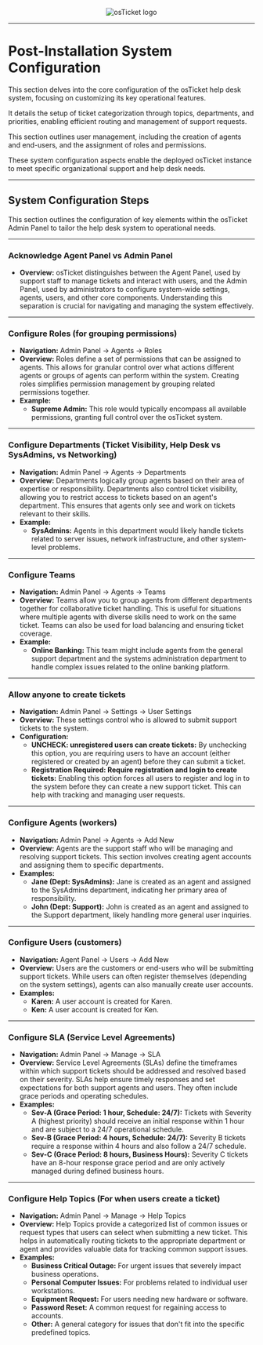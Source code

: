 <p align="center">
  <img src="https://i.imgur.com/Clzj7Xs.png" alt="osTicket logo"/>
</p>

---

# Post-Installation System Configuration

This section delves into the core configuration of the osTicket help desk system, focusing on customizing its key operational features. 

It details the setup of ticket categorization through topics, departments, and priorities, enabling efficient routing and management of support requests. 

This section outlines user management, including the creation of agents and end-users, and the assignment of roles and permissions. 

These system configuration aspects enable the deployed osTicket instance to meet specific organizational support and help desk needs.

---

## System Configuration Steps

This section outlines the configuration of key elements within the osTicket Admin Panel to tailor the help desk system to operational needs.

---

### Acknowledge Agent Panel vs Admin Panel

-   **Overview:** osTicket distinguishes between the Agent Panel, used by support staff to manage tickets and interact with users, and the Admin Panel, used by administrators to configure system-wide settings, agents, users, and other core components. Understanding this separation is crucial for navigating and managing the system effectively.

---

### Configure Roles (for grouping permissions)

-   **Navigation:** Admin Panel -> Agents -> Roles
-   **Overview:** Roles define a set of permissions that can be assigned to agents. This allows for granular control over what actions different agents or groups of agents can perform within the system. Creating roles simplifies permission management by grouping related permissions together.
-   **Example:**
    -   **Supreme Admin:** This role would typically encompass all available permissions, granting full control over the osTicket system.

---

### Configure Departments (Ticket Visibility, Help Desk vs SysAdmins, vs Networking)

-   **Navigation:** Admin Panel -> Agents -> Departments
-   **Overview:** Departments logically group agents based on their area of expertise or responsibility. Departments also control ticket visibility, allowing you to restrict access to tickets based on an agent's department. This ensures that agents only see and work on tickets relevant to their skills.
-   **Example:**
    -   **SysAdmins:** Agents in this department would likely handle tickets related to server issues, network infrastructure, and other system-level problems.

---

### Configure Teams

-   **Navigation:** Admin Panel -> Agents -> Teams
-   **Overview:** Teams allow you to group agents from different departments together for collaborative ticket handling. This is useful for situations where multiple agents with diverse skills need to work on the same ticket. Teams can also be used for load balancing and ensuring ticket coverage.
-   **Example:**
    -   **Online Banking:** This team might include agents from the general support department and the systems administration department to handle complex issues related to the online banking platform.

---

### Allow anyone to create tickets

-   **Navigation:** Admin Panel -> Settings -> User Settings
-   **Overview:** These settings control who is allowed to submit support tickets to the system.
-   **Configuration:**
    -   **UNCHECK: unregistered users can create tickets:** By unchecking this option, you are requiring users to have an account (either registered or created by an agent) before they can submit a ticket.
    -   **Registration Required: Require registration and login to create tickets:** Enabling this option forces all users to register and log in to the system before they can create a new support ticket. This can help with tracking and managing user requests.

---

### Configure Agents (workers)

-   **Navigation:** Admin Panel -> Agents -> Add New
-   **Overview:** Agents are the support staff who will be managing and resolving support tickets. This section involves creating agent accounts and assigning them to specific departments.
-   **Examples:**
    -   **Jane (Dept: SysAdmins):** Jane is created as an agent and assigned to the SysAdmins department, indicating her primary area of responsibility.
    -   **John (Dept: Support):** John is created as an agent and assigned to the Support department, likely handling more general user inquiries.

---

### Configure Users (customers)

-   **Navigation:** Agent Panel -> Users -> Add New
-   **Overview:** Users are the customers or end-users who will be submitting support tickets. While users can often register themselves (depending on the system settings), agents can also manually create user accounts.
-   **Examples:**
    -   **Karen:** A user account is created for Karen.
    -   **Ken:** A user account is created for Ken.

---

### Configure SLA (Service Level Agreements)

-   **Navigation:** Admin Panel -> Manage -> SLA
-   **Overview:** Service Level Agreements (SLAs) define the timeframes within which support tickets should be addressed and resolved based on their severity. SLAs help ensure timely responses and set expectations for both support agents and users. They often include grace periods and operating schedules.
-   **Examples:**
    -   **Sev-A (Grace Period: 1 hour, Schedule: 24/7):** Tickets with Severity A (highest priority) should receive an initial response within 1 hour and are subject to a 24/7 operational schedule.
    -   **Sev-B (Grace Period: 4 hours, Schedule: 24/7):** Severity B tickets require a response within 4 hours and also follow a 24/7 schedule.
    -   **Sev-C (Grace Period: 8 hours, Business Hours):** Severity C tickets have an 8-hour response grace period and are only actively managed during defined business hours.

---

### Configure Help Topics (For when users create a ticket)

-   **Navigation:** Admin Panel -> Manage -> Help Topics
-   **Overview:** Help Topics provide a categorized list of common issues or request types that users can select when submitting a new ticket. This helps in automatically routing tickets to the appropriate department or agent and provides valuable data for tracking common support issues.
-   **Examples:**
    -   **Business Critical Outage:** For urgent issues that severely impact business operations.
    -   **Personal Computer Issues:** For problems related to individual user workstations.
    -   **Equipment Request:** For users needing new hardware or software.
    -   **Password Reset:** A common request for regaining access to accounts.
    -   **Other:** A general category for issues that don't fit into the specific predefined topics.
